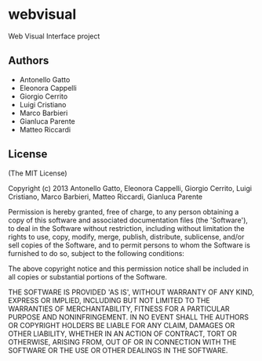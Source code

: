 # webvisual

Web Visual Interface project

## Authors

* Antonello Gatto
* Eleonora Cappelli
* Giorgio Cerrito
* Luigi Cristiano
* Marco Barbieri
* Gianluca Parente
* Matteo Riccardi


## License

(The MIT License)

Copyright (c) 2013 Antonello Gatto, Eleonora Cappelli, Giorgio Cerrito, Luigi Cristiano, Marco Barbieri, Matteo Riccardi, Gianluca Parente

Permission is hereby granted, free of charge, to any person obtaining
a copy of this software and associated documentation files (the
'Software'), to deal in the Software without restriction, including
without limitation the rights to use, copy, modify, merge, publish,
distribute, sublicense, and/or sell copies of the Software, and to
permit persons to whom the Software is furnished to do so, subject to
the following conditions:

The above copyright notice and this permission notice shall be
included in all copies or substantial portions of the Software.

THE SOFTWARE IS PROVIDED 'AS IS', WITHOUT WARRANTY OF ANY KIND,
EXPRESS OR IMPLIED, INCLUDING BUT NOT LIMITED TO THE WARRANTIES OF
MERCHANTABILITY, FITNESS FOR A PARTICULAR PURPOSE AND NONINFRINGEMENT.
IN NO EVENT SHALL THE AUTHORS OR COPYRIGHT HOLDERS BE LIABLE FOR ANY
CLAIM, DAMAGES OR OTHER LIABILITY, WHETHER IN AN ACTION OF CONTRACT,
TORT OR OTHERWISE, ARISING FROM, OUT OF OR IN CONNECTION WITH THE
SOFTWARE OR THE USE OR OTHER DEALINGS IN THE SOFTWARE.
